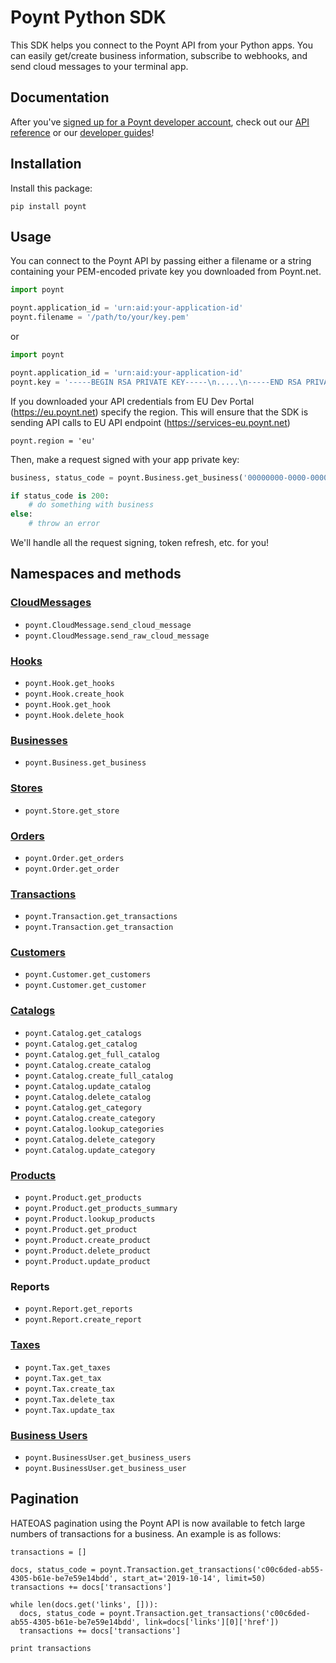 # Poynt Python SDK

This SDK helps you connect to the Poynt API from your Python apps. You can easily get/create business information, subscribe to webhooks, and send cloud messages to your terminal app.

## Documentation

After you've [signed up for a Poynt developer account](https://poynt.net/auth/signup/developer), check out our [API reference](https://poynt.com/docs/api/) or our [developer guides](https://poynt.com/tag/guides/)!

## Installation

Install this package:

```
pip install poynt
```

## Usage

You can connect to the Poynt API by passing either a filename or a string containing your PEM-encoded private key you downloaded from Poynt.net.

```python
import poynt

poynt.application_id = 'urn:aid:your-application-id'
poynt.filename = '/path/to/your/key.pem'
```
or

```python
import poynt

poynt.application_id = 'urn:aid:your-application-id'
poynt.key = '-----BEGIN RSA PRIVATE KEY-----\n.....\n-----END RSA PRIVATE KEY-----'
```
If you downloaded your API credentials from EU Dev Portal (https://eu.poynt.net) specify the region. This will ensure that the SDK is sending API calls to EU API endpoint (https://services-eu.poynt.net)

```poynt
poynt.region = 'eu'
```

Then, make a request signed with your app private key:

```python
business, status_code = poynt.Business.get_business('00000000-0000-0000-0000-000000000000')

if status_code is 200:
    # do something with business
else:
    # throw an error
```

We'll handle all the request signing, token refresh, etc. for you!

## Namespaces and methods

### [CloudMessages](https://poynt.com/docs/api/#cloudmessages-index)

* `poynt.CloudMessage.send_cloud_message`
* `poynt.CloudMessage.send_raw_cloud_message`

### [Hooks](https://poynt.com/docs/api/#hooks-index)

* `poynt.Hook.get_hooks`
* `poynt.Hook.create_hook`
* `poynt.Hook.get_hook`
* `poynt.Hook.delete_hook`

### [Businesses](https://poynt.com/docs/api/#businesses-index)

* `poynt.Business.get_business`

### [Stores](https://poynt.com/docs/api/#stores-index)

* `poynt.Store.get_store`

### [Orders](https://poynt.com/docs/api/#orders-index)

* `poynt.Order.get_orders`
* `poynt.Order.get_order`

### [Transactions](https://poynt.com/docs/api/#transactions-index)

* `poynt.Transaction.get_transactions`
* `poynt.Transaction.get_transaction`

### [Customers](https://poynt.com/docs/api/#customers-index)

* `poynt.Customer.get_customers`
* `poynt.Customer.get_customer`

### [Catalogs](https://poynt.com/docs/api/#catalogs-index)

* `poynt.Catalog.get_catalogs`
* `poynt.Catalog.get_catalog`
* `poynt.Catalog.get_full_catalog`
* `poynt.Catalog.create_catalog`
* `poynt.Catalog.create_full_catalog`
* `poynt.Catalog.update_catalog`
* `poynt.Catalog.delete_catalog`
* `poynt.Catalog.get_category`
* `poynt.Catalog.create_category`
* `poynt.Catalog.lookup_categories`
* `poynt.Catalog.delete_category`
* `poynt.Catalog.update_category`

### [Products](https://poynt.com/docs/api/#products-index)

* `poynt.Product.get_products`
* `poynt.Product.get_products_summary`
* `poynt.Product.lookup_products`
* `poynt.Product.get_product`
* `poynt.Product.create_product`
* `poynt.Product.delete_product`
* `poynt.Product.update_product`

### Reports

* `poynt.Report.get_reports`
* `poynt.Report.create_report`

### [Taxes](https://poynt.com/docs/api/#taxes-index)

* `poynt.Tax.get_taxes`
* `poynt.Tax.get_tax`
* `poynt.Tax.create_tax`
* `poynt.Tax.delete_tax`
* `poynt.Tax.update_tax`

### [Business Users](https://poynt.com/docs/api/#business-users-index)

* `poynt.BusinessUser.get_business_users`
* `poynt.BusinessUser.get_business_user`

## Pagination

HATEOAS pagination using the Poynt API is now available to fetch large numbers of transactions for a business. An example is as follows:

```
transactions = []

docs, status_code = poynt.Transaction.get_transactions('c00c6ded-ab55-4305-b61e-be7e59e14bdd', start_at='2019-10-14', limit=50)
transactions += docs['transactions']

while len(docs.get('links', [])):
  docs, status_code = poynt.Transaction.get_transactions('c00c6ded-ab55-4305-b61e-be7e59e14bdd', link=docs['links'][0]['href'])
  transactions += docs['transactions']

print transactions
```
